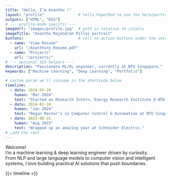 ```yaml
---
title: "Hello, I’m Ananthu !"
layout: "profile"               # tells PaperMod to use the hero/portrait layout
outputs: ["HTML", "RSS"] 
# --- profile-mode specific ---
imageUrl: "images/profile.jpg"  # path is relative to /static
imageTitle: "Ananthu Rajendran Pillai portrait"
buttons:                        # call-to-action buttons under the intro text
  - name: "View Resume"
    url: "/Ananthurp_Resume.pdf"
  - name: "Projects"
    url: "/projects/"
# --- optional SEO helpers ---
description: "Passionate ML/DL engineer, currently at NTU Singapore."
keywords: ["Machine Learning", "Deep Learning", "Portfolio"]

# custom param we’ll consume in the shortcode below
timeline:
  - date: 2024-03-20
    human: "Mar 2024"
    text: "Started as Research Intern, Energy Research Institute @ NTU."
  - date: 2024-01-10
    human: "Jan 2024"
    text: "Began Master’s in Computer Control & Automation at NTU Singapore."
  - date: 2023-08-31
    human: "Aug 2023"
    text: "Wrapped up an amazing year at Schneider Electric."
# …add the rest
---
```

Welcome!  
I’m a machine learning & deep learning engineer driven by curiosity.  
From NLP and large language models to computer vision and intelligent
systems, I love building practical AI solutions that push boundaries.

{{< timeline >}}

